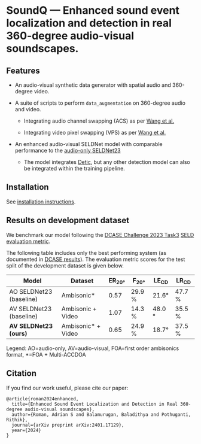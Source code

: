 # SoundQ — Enhanced sound event localization and detection in real 360-degree audio-visual soundscapes.

## Features

- An audio-visual synthetic data generator with spatial audio and 360-degree video. 

- A suite of scripts to perform `data_augmentation` on 360-degree audio and video.

  - Integrating audio channel swapping (ACS) as per [Wang et al.](https://arxiv.org/abs/2101.02919)

  - Integrating video pixel swapping (VPS) as per [Wang et al.](https://dcase.community/documents/challenge2023/technical_reports/DCASE2023_Du_102_t3.pdf)

- An enhanced audio-visual SELDNet model with comparable performance to the [audio-only SELDNet23](https://github.com/sharathadavanne/seld-dcase2023)

  - The model integrates [Detic](https://github.com/facebookresearch/Detic), but any other detection model can also be integrated within the training pipeline.

## Installation

See [installation instructions](docs/INSTALL.md).

## Results on development dataset

We benchmark our model following the [DCASE Challenge 2023 Task3](https://dcase.community/challenge2023/task-sound-event-localization-and-detection-evaluated-in-real-spatial-sound-scenes) [SELD evaluation metric](https://www.aane.in/research/computational-audio-scene-analysis-casa/sound-event-localization-detection-and-tracking#h.ragsbsp7ujs).

The following table includes only the best performing system (as documented in [DCASE results](https://dcase.community/challenge2023/task-sound-event-localization-and-detection-evaluated-in-real-spatial-sound-scenes-results)). The evaluation metric scores for the test split of the development dataset is given below. 

| Model | Dataset | ER<sub>20°</sub> | F<sub>20°</sub> | LE<sub>CD</sub> | LR<sub>CD</sub> |
| ---- | ----| --- | --- | --- | --- |
| AO SELDNet23 (baseline) | Ambisonic\* | 0.57 | 29.9 % | 21.6&deg; | 47.7 % |
| AV SELDNet23 (baseline) | Ambisonic + Video | 1.07 | 14.3  % | 48.0 &deg; | 35.5 % |
| **AV SELDNet23 (ours)** | Ambisonic\* + Video | 0.65 | 24.9 % | 18.7&deg; | 37.5 % |

Legend: AO=audio-only, AV=audio-visual, FOA=first order ambisonics format, \*=FOA + Multi-ACCDOA

## Citation

If you find our work useful, please cite our paper:
```
@article{roman2024enhanced,
  title={Enhanced Sound Event Localization and Detection in Real 360-degree audio-visual soundscapes},
  author={Roman, Adrian S and Balamurugan, Baladithya and Pothuganti, Rithik},
  journal={arXiv preprint arXiv:2401.17129},
  year={2024}
}
```
